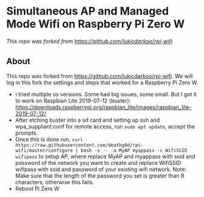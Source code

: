 # Simultaneous AP and Managed Mode Wifi on Raspberry Pi Zero W
###### This repo was forked from https://github.com/lukicdarkoo/rpi-wifi

## About
This repo was forked from https://github.com/lukicdarkoo/rpi-wifi. We will log in this fork the settings and steps that worked for a Raspberry Pi Zero W.

- I tried multiple os versions. Some had big issues, some small. But I got it to work on Raspbian Lite 2019-07-12 (buster): https://downloads.raspberrypi.org/raspbian_lite/images/raspbian_lite-2019-07-12/
- After etching buster into a sd card and setting up ssh and wpa_suppliant.conf for remote access, run `sudo apt update`, accept the prompts.
- Once this is done run, `curl https://raw.githubusercontent.com/deathg0d/rpi-wifi/master/configure | bash -s -- -a MyAP myappass -c WifiSSID wifipass` to setup AP, where replace MyAP and myappass with ssid and password of the network you want to create and replace WifiSSID wifipass with ssid and password of your existing wifi network. Note: Make sure that the length of the password you set is greater than 8 characters, otherwise this fails.
- Reboot Pi Zero W
